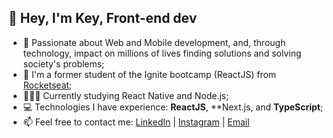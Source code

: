 ## 👋 Hey, I'm Key, Front-end dev

- 💙 Passionate about Web and Mobile development, and, through technology, impact on millions of lives finding solutions and solving society's problems;
- 🚀 I'm a former student of the Ignite bootcamp (ReactJS) from <a href="https://rocketseat.com.br/">Rocketseat</a>;
- 🧑🏻‍💻 Currently studying React Native and Node.js;
- 💻 Technologies I have experience: **ReactJS**, **Next.js, and **TypeScript**;
- 📫 Feel free to contact me: <a href="https://www.linkedin.com/in/key-yu-wan">LinkedIn</a> | <a href="https://www.instagram.com/keyyuwan/">Instagram</a> | 
<a href="mailto:keyflcbyuwan@gmail.com">Email</a>
